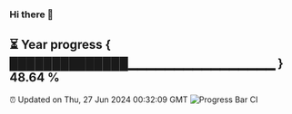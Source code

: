 ### Hi there 👋
⏳ Year progress { ██████████████▁▁▁▁▁▁▁▁▁▁▁▁▁▁▁▁ } 48.64 %
---
⏰ Updated on Thu, 27 Jun 2024 00:32:09 GMT
![Progress Bar CI](https://github.com/Moyi321/Moyi321/workflows/Progress%20Bar%20CI/badge.svg)
